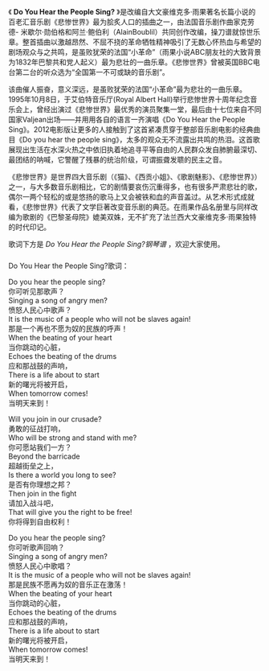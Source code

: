 

《 **Do You Hear the People Sing?**
》是改编自大文豪维克多·雨果著名长篇小说的百老汇音乐剧《悲惨世界》最为脍炙人口的插曲之一，由法国音乐剧作曲家克劳德-
米歇尔·勋伯格和阿兰·鲍伯利（AlainBoublil）共同创作改编，操刀谱就惊世乐章。整首插曲以激越昂然、不屈不挠的革命牺牲精神吸引了无数心怀热血与希望的剧场观众与之共鸣，是虽败犹荣的法国“小革命”（雨果小说ABC朋友社的大致背景为1832年巴黎共和党人起义）最为悲壮的一曲乐章。《悲惨世界》曾被英国BBC电台第二台的听众选为“全国第一不可或缺的音乐剧”。

该曲催人振奋，意义深远，是虽败犹荣的法国“小革命”最为悲壮的一曲乐章。1995年10月8日，于艾伯特音乐厅(Royal Albert
Hall)举行悲惨世界十周年纪念音乐会上，曾经出演过《悲惨世界》最优秀的演员聚集一堂，最后由十七位来自不同国家Valjean出场——并用用各自的语言一齐演唱《Do
You Hear the People Sing》。2012电影版让更多的人接触到了这首紧凑贯穿于整部音乐剧电影的经典曲目《Do you hear the
people
sing》，太多的观众无不流露出共鸣的热泪。这首歌展现出生活在水深火热之中依旧执着地追寻平等自由的人民群众发自肺腑最深切、最团结的呐喊，它警醒了残暴的统治阶级，可谓振聋发聩的民主之音。

《悲惨世界》是世界四大音乐剧（《猫》、《西贡小姐》、《歌剧魅影》、《悲惨世界》）之一，与大多数音乐剧相比，它的剧情要哀伤沉重得多，也有很多严肃悲壮的歌，偶尔一两个轻松的或是悠扬的歌马上又会被铁和血的声音盖过。从艺术形式成就看，《悲惨世界》代表了文学巨著改变音乐剧的典范。在雨果作品名册里与同样改编为歌剧的《巴黎圣母院》媲美双姝，无不扩充了法兰西大文豪维克多·雨果独特的时代印记。

歌词下方是 _Do You Hear the People Sing?钢琴谱_ ，欢迎大家使用。

###  
Do You Hear the People Sing?歌词：

  

Do you hear the people sing?  
你可听见那歌声？  
Singing a song of angry men?  
愤怒人民心中歌声？  
It is the music of a people who will not be slaves again!  
那是一个再也不愿为奴的民族的呼声！  
When the beating of your heart  
当你跳动的心脏，  
Echoes the beating of the drums  
应和那战鼓的声响，  
There is a life about to start  
新的曙光将被开启，  
When tomorrow comes!  
当明天来到！

  
Will you join in our crusade?  
勇敢的征战打响，  
Who will be strong and stand with me?  
你可愿站我们一方？  
Beyond the barricade  
超越街垒之上，  
Is there a world you long to see?  
是否有你理想之邦？  
Then join in the fight  
请加入战斗吧，  
That will give you the right to be free!  
你将得到自由权利！

Do you hear the people sing?  
你可听歌声回响？  
Singing a song of angry men?  
愤怒人民心中歌唱？  
It is the music of a people who will not be slaves again!  
那是民族不愿再为奴的音乐正在激荡！  
When the beating of your heart  
当你跳动的心脏，  
Echoes the beating of the drums  
应和那战鼓的声响，  
There is a life about to start  
新的曙光将被开启，  
When tomorrow comes!  
当明天来到！

  

